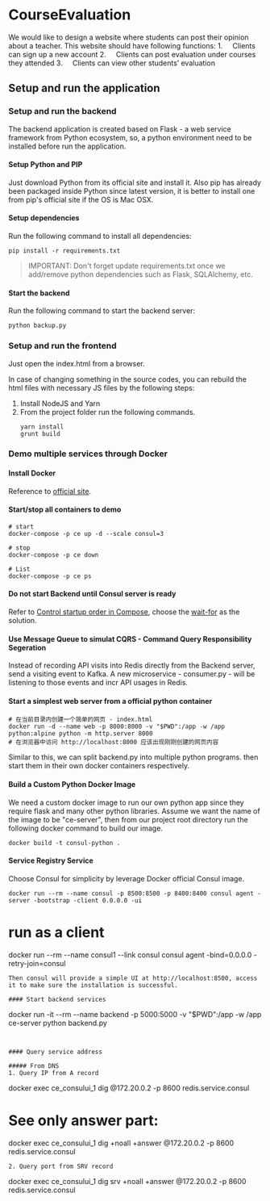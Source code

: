 # CourseEvaluation
We would like to design a website where students can post their opinion about a teacher. This website should have following functions: 1.     Clients can sign up a new account 2.     Clients can post evaluation under courses they attended 3.     Clients can view other students’ evaluation



## Setup and run the application

### Setup and run the backend
The backend application is created based on Flask - a web service framework from Python ecosystem, so, a python environment need to be installed before run the application.
#### Setup Python and PIP
Just download Python from its official site and install it.
Also pip has already been packaged inside Python since latest version, it is better to install one from pip's official site if the OS is Mac OSX.

#### Setup dependencies
Run the following command to install all dependencies:
```
pip install -r requirements.txt
```

> IMPORTANT: Don't forget update requirements.txt once we add/remove python dependencies such as Flask, SQLAlchemy, etc.


#### Start the backend
Run the following command to start the backend server:
```
python backup.py
```


### Setup and run the frontend

Just open the index.html from a browser.

In case of changing something in the source codes, you can rebuild the html files with necessary JS files by the following steps:
1. Install NodeJS and Yarn
2. From the project folder run the following commands.
    ```
    yarn install
    grunt build
    ```



### Demo multiple services through Docker

#### Install Docker
Reference to [official site](https://www.docker.com/community-edition).

#### Start/stop all containers to demo
```
# start
docker-compose -p ce up -d --scale consul=3

# stop
docker-compose -p ce down

# List
docker-compose -p ce ps
```

#### Do not start Backend until Consul server is ready
Refer to [Control startup order in Compose](https://docs.docker.com/compose/startup-order/), 
choose the [wait-for](https://github.com/Eficode/wait-for) as the solution.


#### Use Message Queue to simulat CQRS - Command Query Responsibility Segeration
Instead of recording API visits into Redis directly from the Backend server, send a visiting event to Kafka.
A new microservice - consumer.py - will be listening to those events and incr API usages in Redis.


#### Start a simplest web server from a official python container
```
# 在当前目录内创建一个简单的网页 - index.html
docker run -d --name web -p 8000:8000 -v "$PWD":/app -w /app python:alpine python -m http.server 8000
# 在浏览器中访问 http://localhost:8000 应该出现刚刚创建的网页内容
```
Similar to this, we can split backend.py into multiple python programs. then start them in their own docker containers respectively.

#### Build a Custom Python Docker Image
We need a custom docker image to run our own python app since they require flask and many other python libraries.
Assume we want the name of the image to be "ce-server", then from our project root directory run the following docker command to build our image.
```
docker build -t consul-python .
```

#### Service Registry Service
Choose Consul for simplicity by leverage Docker official Consul image.

```
docker run --rm --name consul -p 8500:8500 -p 8400:8400 consul agent -server -bootstrap -client 0.0.0.0 -ui
```

# run as a client
docker run --rm --name consul1 --link consul consul agent -bind=0.0.0.0 -retry-join=consul
```
Then consul will provide a simple UI at http://localhost:8500, access it to make sure the installation is successful.

#### Start backend services
```
docker run -it --rm --name backend -p 5000:5000 -v "$PWD":/app -w /app ce-server python backend.py
```


#### Query service address

##### From DNS
1. Query IP from A record
```
docker exec ce_consului_1 dig @172.20.0.2 -p 8600 redis.service.consul

# See only answer part:
docker exec ce_consului_1 dig +noall +answer @172.20.0.2 -p 8600 redis.service.consul
```
2. Query port from SRV record
```
docker exec ce_consului_1 dig srv +noall +answer @172.20.0.2 -p 8600 redis.service.consul
```

